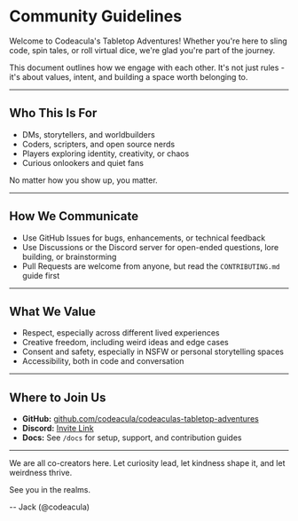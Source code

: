 # Community Guidelines

Welcome to Codeacula's Tabletop Adventures! Whether you're here to sling code, spin tales, or roll virtual dice, we're glad you're part of the journey.

This document outlines how we engage with each other. It's not just rules - it's about values, intent, and building a space worth belonging to.

---

## Who This Is For

- DMs, storytellers, and worldbuilders
- Coders, scripters, and open source nerds
- Players exploring identity, creativity, or chaos
- Curious onlookers and quiet fans

No matter how you show up, you matter.

---

## How We Communicate

- Use GitHub Issues for bugs, enhancements, or technical feedback
- Use Discussions or the Discord server for open-ended questions, lore building, or brainstorming
- Pull Requests are welcome from anyone, but read the `CONTRIBUTING.md` guide first

---

## What We Value

- Respect, especially across different lived experiences
- Creative freedom, including weird ideas and edge cases
- Consent and safety, especially in NSFW or personal storytelling spaces
- Accessibility, both in code and conversation

---

## Where to Join Us

- **GitHub:** [github.com/codeacula/codeaculas-tabletop-adventures](https://github.com/codeacula/codeaculas-tabletop-adventures)
- **Discord:** [Invite Link](https://discord.gg/dhZG2eEwz2)
- **Docs:** See `/docs` for setup, support, and contribution guides

---

We are all co-creators here. Let curiosity lead, let kindness shape it, and let weirdness thrive.

See you in the realms.

-- Jack (@codeacula)
